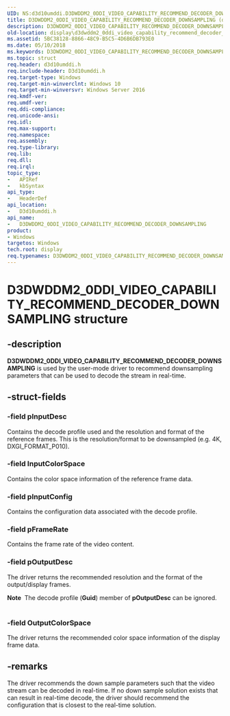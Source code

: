 ```yaml
---
UID: NS:d3d10umddi.D3DWDDM2_0DDI_VIDEO_CAPABILITY_RECOMMEND_DECODER_DOWNSAMPLING
title: D3DWDDM2_0DDI_VIDEO_CAPABILITY_RECOMMEND_DECODER_DOWNSAMPLING (d3d10umddi.h)
description: D3DWDDM2_0DDI_VIDEO_CAPABILITY_RECOMMEND_DECODER_DOWNSAMPLING is used by the user-mode driver to recommend downsampling parameters that can be used to decode the stream in real-time.
old-location: display\d3dwddm2_0ddi_video_capability_recommend_decoder_downsampling.htm
ms.assetid: 5BC38128-8866-48C9-B5C5-4D6B6DB793E0
ms.date: 05/10/2018
ms.keywords: D3DWDDM2_0DDI_VIDEO_CAPABILITY_RECOMMEND_DECODER_DOWNSAMPLING, D3DWDDM2_0DDI_VIDEO_CAPABILITY_RECOMMEND_DECODER_DOWNSAMPLING structure [Display Devices], d3d10umddi/D3DWDDM2_0DDI_VIDEO_CAPABILITY_RECOMMEND_DECODER_DOWNSAMPLING, display.d3dwddm2_0ddi_video_capability_recommend_decoder_downsampling
ms.topic: struct
req.header: d3d10umddi.h
req.include-header: D3d10umddi.h
req.target-type: Windows
req.target-min-winverclnt: Windows 10
req.target-min-winversvr: Windows Server 2016
req.kmdf-ver: 
req.umdf-ver: 
req.ddi-compliance: 
req.unicode-ansi: 
req.idl: 
req.max-support: 
req.namespace: 
req.assembly: 
req.type-library: 
req.lib: 
req.dll: 
req.irql: 
topic_type:
-	APIRef
-	kbSyntax
api_type:
-	HeaderDef
api_location:
-	D3d10umddi.h
api_name:
-	D3DWDDM2_0DDI_VIDEO_CAPABILITY_RECOMMEND_DECODER_DOWNSAMPLING
product:
- Windows
targetos: Windows
tech.root: display
req.typenames: D3DWDDM2_0DDI_VIDEO_CAPABILITY_RECOMMEND_DECODER_DOWNSAMPLING
---
```


# D3DWDDM2_0DDI_VIDEO_CAPABILITY_RECOMMEND_DECODER_DOWNSAMPLING structure


## -description


<b>D3DWDDM2_0DDI_VIDEO_CAPABILITY_RECOMMEND_DECODER_DOWNSAMPLING</b> is used by the user-mode driver to recommend downsampling parameters that can be used to decode the stream in real-time.


## -struct-fields




### -field pInputDesc

Contains the decode profile used and the resolution and format of the reference frames.  This is the resolution/format to be downsampled (e.g. 4K, DXGI_FORMAT_P010).


### -field InputColorSpace

Contains the color space information of the reference frame data.


### -field pInputConfig

Contains the configuration data associated with the decode profile.


### -field pFrameRate

Contains the frame rate of the video content.


### -field pOutputDesc

The driver returns the recommended resolution and the format of the output/display frames.  



<div class="alert"><b>Note</b>  The decode profile (<b>Guid</b>) member of <b>pOutputDesc</b> can be ignored.
</div>
<div> </div>

### -field OutputColorSpace

The driver returns the recommended color space information of the display frame data.


## -remarks



The driver recommends the down sample parameters such that the video stream can be decoded in real-time. If no down sample solution exists that can result in real-time decode, the driver should recommend the configuration that is closest to the real-time solution. 



